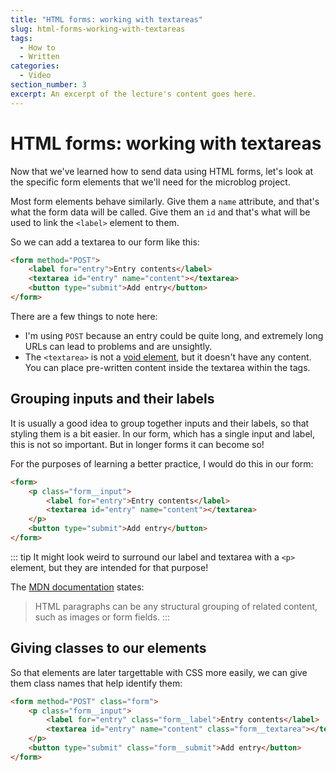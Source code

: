 ```yaml
---
title: "HTML forms: working with textareas"
slug: html-forms-working-with-textareas
tags:
  - How to
  - Written
categories:
  - Video
section_number: 3
excerpt: An excerpt of the lecture's content goes here.
---
```


# HTML forms: working with textareas

Now that we've learned how to send data using HTML forms, let's look at the specific form elements that we'll need for the microblog project.

Most form elements behave similarly. Give them a `name` attribute, and that's what the form data will be called. Give them an `id` and that's what will be used to link the `<label>` element to them.

So we can add a textarea to our form like this:

```html
<form method="POST">
    <label for="entry">Entry contents</label>
    <textarea id="entry" name="content"></textarea>
    <button type="submit">Add entry</button>
</form>
```

There are a few things to note here:

- I'm using `POST` because an entry could be quite long, and extremely long URLs can lead to problems and are unsightly.
- The `<textarea>` is not a [void element](/section03/lectures/01_elements/), but it doesn't have any content. You can place pre-written content inside the textarea within the tags.

## Grouping inputs and their labels

It is usually a good idea to group together inputs and their labels, so that styling them is a bit easier. In our form, which has a single input and label, this is not so important. But in longer forms it can become so!

For the purposes of learning a better practice, I would do this in our form:

```html
<form>
    <p class="form__input">
        <label for="entry">Entry contents</label>
        <textarea id="entry" name="content"></textarea>
    </p>
    <button type="submit">Add entry</button>
</form>
```

::: tip
It might look weird to surround our label and textarea with a `<p>` element, but they are intended for that purpose!

The [MDN documentation](https://developer.mozilla.org/en-US/docs/Web/HTML/Element/p) states:

> HTML paragraphs can be any structural grouping of related content, such as images or form fields.
:::

## Giving classes to our elements

So that elements are later targettable with CSS more easily, we can give them class names that help identify them:

```html
<form method="POST" class="form">
    <p class="form__input">
        <label for="entry" class="form__label">Entry contents</label>
        <textarea id="entry" name="content" class="form__textarea"></textarea>
    </p>
    <button type="submit" class="form__submit">Add entry</button>
</form>
```